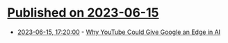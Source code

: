 # [Published on 2023-06-15](index.md)

* [2023-06-15, 17:20:00](https://news.slashdot.org/story/23/06/15/168228/why-youtube-could-give-google-an-edge-in-ai?utm_source=rss1.0mainlinkanon&utm_medium=feed) - [Why YouTube Could Give Google an Edge in AI](https://news.slashdot.org/story/23/06/15/168228/why-youtube-could-give-google-an-edge-in-ai?utm_source=rss1.0mainlinkanon&utm_medium=feed)
